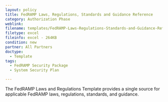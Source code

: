```yaml
---
layout: policy   
title: FedRAMP Laws, Regulations, Standards and Guidance Reference
category: Authorization Phase
weblink:
filename: templates/FedRAMP-Laws-Regulations-Standards-and-Guidance-Reference.xlsx
filetype: excel
fileinfo: excel - 264KB
condition: new
partner: All Partners
doctype:
  - Template
tags:
  - FedRAMP Security Package
  - System Security Plan

---
```

The FedRAMP Laws and Regulations Template provides a single source for applicable FedRAMP laws, regulations, standards, and guidance.
